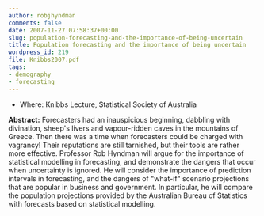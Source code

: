 ```yaml
---
author: robjhyndman
comments: false
date: 2007-11-27 07:58:37+00:00
slug: population-forecasting-and-the-importance-of-being-uncertain
title: Population forecasting and the importance of being uncertain
wordpress_id: 219
file: Knibbs2007.pdf
tags:
- demography
- forecasting
---
```



+ Where: Knibbs Lecture, Statistical Society of Australia 


**Abstract:**
Forecasters had an inauspicious beginning, dabbling with divination, sheep's livers and vapour-ridden caves in the mountains of Greece. Then there was a time when forecasters could be charged with vagrancy! Their reputations are still tarnished, but their tools are rather more effective. Professor Rob Hyndman will argue for the importance of statistical modelling in forecasting, and demonstrate the dangers that occur when uncertainty is ignored. He will consider the importance of prediction intervals in forecasting, and the dangers of "what-if" scenario projections that are popular in business and government. In particular, he will compare the population projections provided by the Australian Bureau of Statistics with forecasts based on statistical modelling.

